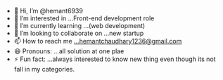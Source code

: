 - 👋 Hi, I’m @hemant6939
- 👀 I’m interested in ...Front-end development role 
- 🌱 I’m currently learning ...(web development)
- 💞️ I’m looking to collaborate on ...new startup 
- 📫 How to reach me ...hemantchaudhary1236@gmail.com
- 😄 Pronouns: ...all solution at one plae 
- ⚡ Fun fact: ...always interested to know new thing even though its not fall in my categories.
